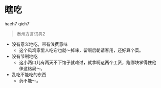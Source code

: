 # 瞎吃
haeh7 qieh7
> 泰州方言词典2
- 没有意义地吃，带有浪费意味
  - 这个风鸡家里人吃它也就～掉唻，留啊后朝请客用，还好算个菜。
- 没有节制地吃
  - 这小两口儿有两天不下馆子就难过，就拿啊这两个工资，跑哪块掌得住他俫这格局～。
- 乱吃不能吃的东西
  - 药不能～。
